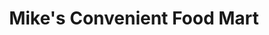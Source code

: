 ---
title: "Mike's Convenient Food Mart"
url: /cleveland-heights/mikes-convenient-food-mart/
shop: convenience
---